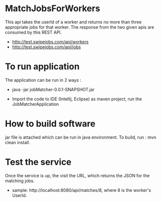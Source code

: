 # MatchJobsForWorkers
This api takes the userId of a worker and returns no more than three appropriate jobs for that worker. The response from the two given apis are consumed by this REST API.

- http://test.swipejobs.com/api/workers
- http://test.swipejobs.com/api/jobs

# To run application

The application can be run in 2 ways :

 - java -jar jobMatcher-0.0.1-SNAPSHOT.jar

 - Import the code to IDE (Intellij, Eclipse) as maven project, run the JobMatcherApplication

# How to build software
jar file is attached which can be run in java environment. To build, run : mvn clean install. 

# Test the service
Once the service is up, the visit the URL, which returns the JSON for the matching jobs.
- sample: http://localhost:8080/api/matches/8, where 8 is the worker's UserId.
